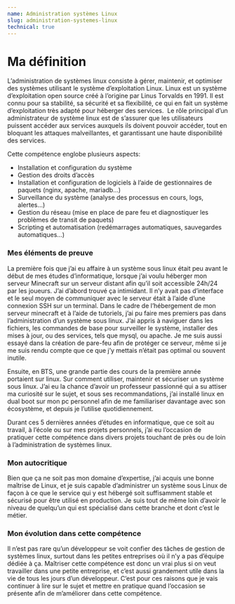 ```yaml
---
name: Administration systèmes Linux
slug: administration-systemes-linux
technical: true
---
```


# Ma définition

L’administration de systèmes linux consiste à gérer, maintenir, et optimiser des systèmes utilisant le système d’exploitation Linux. Linux est un système d’exploitation open source créé à l’origine par Linus Torvalds en 1991. Il est connu pour sa stabilité, sa sécurité et sa flexibilité, ce qui en fait un système d’exploitation très adapté pour héberger des services.  Le rôle principal d’un administrateur de système linux est de s’assurer que les utilisateurs puissent accéder aux services auxquels ils doivent pouvoir accéder, tout en bloquant les attaques malveillantes, et garantissant une haute disponibilité des services.

Cette compétence englobe plusieurs aspects:

- Installation et configuration du système
- Gestion des droits d’accès
- Installation et configuration de logiciels à l’aide de gestionnaires de paquets (nginx, apache, mariadb…)
- Surveillance du système (analyse des processus en cours, logs, alertes…)
- Gestion du réseau (mise en place de pare feu et diagnostiquer les problèmes de transit de paquets)
- Scripting et automatisation (redémarrages automatiques, sauvegardes automatiques…)

### Mes éléments de preuve

La première fois que j’ai eu affaire à un système sous linux était peu avant le début de mes études d’informatique, lorsque j’ai voulu héberger mon serveur Minecraft sur un serveur distant afin qu’il soit accessible 24h/24 par les joueurs. J’ai d’abord trouvé ça intimidant. Il n’y avait pas d’interface et le seul moyen de communiquer avec le serveur était à l’aide d’une connexion SSH sur un terminal. Dans le cadre de l’hébergement de mon serveur minecraft et à l’aide de tutoriels, j’ai pu faire mes premiers pas dans l’administration d’un système sous linux. J’ai appris à naviguer dans les fichiers, les commandes de base pour surveiller le système, installer des mises à jour, ou des services, tels que mysql, ou apache. Je me suis aussi essayé dans la création de pare-feu afin de protéger ce serveur, même si je me suis rendu compte que ce que j’y mettais n’était pas optimal ou souvent inutile. 

Ensuite, en BTS, une grande partie des cours de la première année portaient sur linux. Sur comment utiliser, maintenir et sécuriser un système sous linux. J’ai eu la chance d’avoir un professeur passionné qui a su attiser ma curiosité sur le sujet, et sous ses recommandations, j’ai installé linux en dual boot sur mon pc personnel afin de me familiariser davantage avec son écosystème, et depuis je l’utilise quotidiennement.

Durant ces 5 dernières années d’études en informatique, que ce soit au travail, à l’école ou sur mes projets personnels, j’ai eu l’occasion de pratiquer cette compétence dans divers projets touchant de près ou de loin à l’administration de systèmes linux.

### Mon autocritique

Bien que ça ne soit pas mon domaine d’expertise, j’ai acquis une bonne maîtrise de Linux, et je suis capable d’administrer un système sous Linux de façon à ce que le service qui y est hébergé soit suffisamment stable et sécurisé pour être utilisé en production. Je suis tout de même loin d’avoir le niveau de quelqu’un qui est spécialisé dans cette branche et dont c’est le métier.

### Mon évolution dans cette compétence

Il n’est pas rare qu’un développeur se voit confier des tâches de gestion de systèmes linux, surtout dans les petites entreprises où il n’y a pas d’équipe dédiée à ça. Maîtriser cette compétence est donc un vrai plus si on veut travailler dans une petite entreprise, et c’est aussi grandement utile dans la vie de tous les jours d’un développeur. C’est pour ces raisons que je vais continuer à lire sur le sujet et mettre en pratique quand l’occasion se présente afin de m’améliorer dans cette compétence.
